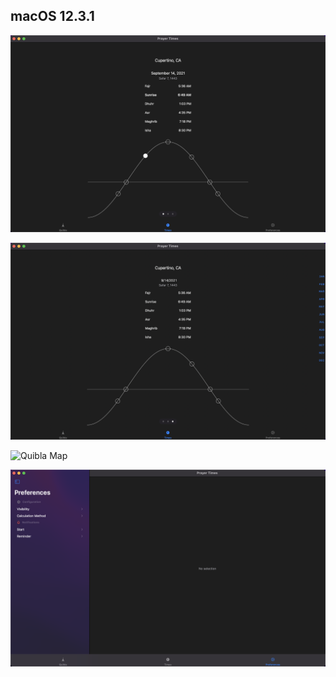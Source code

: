 ## macOS 12.3.1

![Today](0_today.png)

![Date Scrubber](1_date_scrub.png)

![Quibla Map](2_quibla_map.png)

![Preferences](3_preferences.png)


